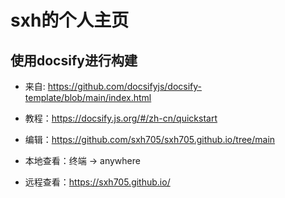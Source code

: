 # sxh的个人主页
## 使用docsify进行构建

* 来自: https://github.com/docsifyjs/docsify-template/blob/main/index.html

* 教程：https://docsify.js.org/#/zh-cn/quickstart

* 编辑：https://github.com/sxh705/sxh705.github.io/tree/main

* 本地查看：终端 -> anywhere

* 远程查看：https://sxh705.github.io/

